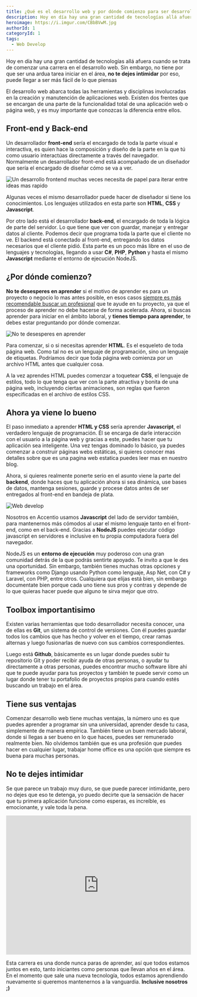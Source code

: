 ```yaml
---
title: ¿Qué es el desarrollo web y por dónde comienzo para ser desarrollador?
description: Hoy en día hay una gran cantidad de tecnologías allá afuera cuando se trata de comenzar una carrera en el desarrollo web. Sin embargo, no tiene por que ser una ardua tarea iniciar en el área, no te dejes intimidar por eso, puede llegar a ser más fácil de lo que piensas.
heroimage: https://i.imgur.com/CBbBVwM.jpg
authorId: 1
categoryId: 1
tags:
  - Web Develop
---
```


Hoy en día hay una gran cantidad de tecnologías allá afuera cuando se trata de comenzar una carrera en el desarrollo web. Sin embargo, no tiene por que ser una ardua tarea iniciar en el área, **no te dejes intimidar** por eso, puede llegar a ser más fácil de lo que piensas

El desarrollo web abarca todas las herramientas y disciplinas involucradas en la creación y manutención de aplicaciones web. Existen dos frentes que se encargan de una parte de la funcionalidad total de una aplicación web o página web, y es muy importante que conozcas la diferencia entre ellos.

## Front-end y Back-end

Un desarrollador **front-end** sería el encargado de toda la parte visual e interactiva, es quien hace la composición y diseño de la parte en la que tú como usuario interactúas directamente a través del navegador. Normalmente un desarrollador front-end está acompañado de un diseñador que sería el encargado de diseñar cómo se va a ver.

![Un desarrollo frontend muchas veces necesita de papel para iterar entre ideas mas rapido](https://i.imgur.com/9YCYLhR.jpg)

Algunas veces el mismo desarrollador puede hacer de diseñador si tiene los conocimientos. Los lenguajes utilizados en esta parte son **HTML**, **CSS** y **Javascript**.

Por otro lado está el desarrollador **back-end**, el encargado de toda la lógica de parte del servidor. Lo que tiene que ver con guardar, manejar y entregar datos al cliente. Podemos decir que programa toda la parte que el cliente no ve. El backend está conectado al front-end, entregando los datos necesarios que el cliente pidió. Esta parte es un poco más libre en el uso de lenguajes y tecnologías, llegando a usar **C#**, **PHP**, **Python** y hasta el mismo **Javascript** mediante el entorno de ejecución NodeJS.

## ¿Por dónde comienzo?

**No te desesperes en aprender** si el motivo de aprender es para un proyecto o negocio lo mas antes posible, en esos casos [siempre es más recomendable buscar un profesional](https://accentiostudios.com/web-develop) que te ayude en tu proyecto, ya que el proceso de aprender no debe hacerse de forma acelerada. Ahora, si buscas aprender para iniciar en el ámbito laboral, y **tienes tiempo para aprender**, te debes estar preguntando por dónde comenzar.

![No te desesperes en aprender](https://i.imgur.com/lNG8Bd7.jpg)


Para comenzar, si o si necesitas aprender **HTML**. Es el esqueleto de toda página web. Como tal no es un lenguaje de programación, sino un lenguaje de etiquetas. Podríamos decir que toda página web comienza por un archivo HTML antes que cualquier cosa.

A la vez aprendes HTML puedes comenzar a toquetear **CSS**, el lenguaje de estilos, todo lo que tenga que ver con la parte atractiva y bonita de una página web, incluyendo ciertas animaciones, son reglas que fueron especificadas en el archivo de estilos CSS.

## Ahora ya viene lo bueno

El paso inmediato a aprender **HTML y CSS** sería aprender **Javascript**, el verdadero lenguaje de programación. Él se encarga de darle interacción con el usuario a la página web y gracias a este, puedes hacer que tu aplicación sea inteligente. Una vez tengas dominado lo básico, ya puedes comenzar a construir páginas webs estáticas, si quieres conocer mas detalles sobre que es una pagina web estatica puedes leer mas en nuestro blog. 

Ahora, si quieres realmente ponerte serio en el asunto viene la parte del **backend**, donde haces que tu aplicación ahora si sea dinámica, use bases de datos, mantenga sesiones, guarde y procese datos antes de ser entregados al front-end en bandeja de plata.

![Web develop](https://i.imgur.com/yJ5h4FC.jpg)

Nosotros en Accentio usamos **Javascript** del lado de servidor también, para mantenernos más cómodos al usar el mismo lenguaje tanto en el front-end, como en el back-end. Gracias a **NodeJS** puedes ejecutar código javascript en servidores e inclusive en tu propia computadora fuera del navegador. 

NodeJS es un **entorno de ejecución** muy poderoso con una gran comunidad detrás de la que podrás sentirte apoyado. Te invito a que le des una oportunidad. Sin embargo, también tienes muchas otras opciones y frameworks como Django  usando Python como lenguaje, Asp Net, con C# y Laravel, con PHP, entre otros. Cualquiera que elijas está bien, sin embargo documentate bien porque cada uno tiene sus pros y contras y depende de lo que quieras hacer puede que alguno te sirva mejor que otro.

## Toolbox importantisimo

Existen varias herramientas que todo desarrollador necesita conocer, una de ellas es **Git**, un sistema de control de versiones. Con él puedes guardar todos los cambios que has hecho y volver en el tiempo, crear ramas alternas y luego fusionarlas de nuevo con sus cambios correspondientes.

Luego está **Github**, básicamente es un lugar donde puedes subir tu repositorio Git y poder recibir ayuda de otras personas, o ayudar tu directamente a otras personas, puedes encontrar mucho software libre ahi que te puede ayudar para tus proyectos y también te puede servir como un lugar donde tener tu portafolio de proyectos propios para cuando estés buscando un trabajo en el área.

## Tiene sus ventajas

Comenzar desarrollo web tiene muchas ventajas, la número uno es que puedes aprender a programar sin una universidad, aprender desde tu casa, simplemente de manera empírica. También tiene un buen mercado laboral, donde si llegas a ser bueno en lo que haces, puedes ser remunerado realmente bien. No olvidemos también que es una profesión que puedes hacer en cualquier lugar, trabajar home office es una opción que siempre es buena para muchas personas.

## No te dejes intimidar

Se que parece un trabajo muy duro, se que puede parecer intimidante, pero no dejes que eso te detenga, yo puedo decirte que la sensación de hacer que tu primera aplicación funcione como esperas, es increíble, es emocionante, y vale toda la pena. 

<div style="width:100%;height:0;padding-bottom:75%;position:relative;"><iframe src="https://giphy.com/embed/9igGG6KxpY0eY0Sr5u" width="100%" height="100%" style="position:absolute" frameBorder="0" class="giphy-embed" allowFullScreen></iframe></div><p><a href="https://giphy.com/gifs/hosting-web-cloud-9igGG6KxpY0eY0Sr5u"></a></p>

Esta carrera es una donde nunca paras de aprender, así que todos estamos juntos en esto, tanto iniciantes como personas que llevan años en el área. En el momento que sale una nueva tecnología, todos estamos aprendiendo nuevamente si queremos mantenernos a la vanguardia. **Inclusive nosotros ;)**